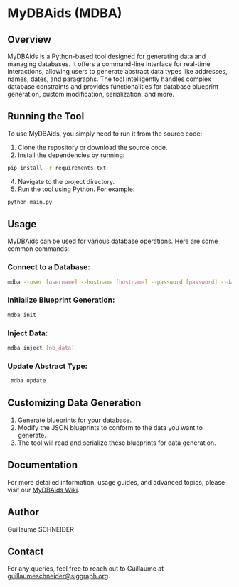 # MyDBAids (MDBA)

## Overview
MyDBAids is a Python-based tool designed for generating data and managing databases. It offers a command-line interface for real-time interactions, allowing users to generate abstract data types like addresses, names, dates, and paragraphs. The tool intelligently handles complex database constraints and provides functionalities for database blueprint generation, custom modification, serialization, and more.

## Running the Tool
To use MyDBAids, you simply need to run it from the source code:

1. Clone the repository or download the source code.
2. Install the dependencies by running:
```bash
pip install -r requirements.txt
```
4. Navigate to the project directory.
5. Run the tool using Python. For example:
```bash
python main.py
```

## Usage
MyDBAids can be used for various database operations. Here are some common commands:

### Connect to a Database:

   ```bash
   mdba --user [username] --hostname [hostname] --password [password] --database [database]
   ```

### Initialize Blueprint Generation:

   ```bash
   mdba init
   ```

### Inject Data:

  ```bash
  mdba inject [nb_data]
  ```

### Update Abstract Type:

   ```bash
    mdba update
   ```

## Customizing Data Generation

1. Generate blueprints for your database.
2. Modify the JSON blueprints to conform to the data you want to generate.
3. The tool will read and serialize these blueprints for data generation.

## Documentation
For more detailed information, usage guides, and advanced topics, please visit our [MyDBAids Wiki](https://github.com/guillaume-schneider/mysql-generator-value/wiki/MySQL-Generator-Value-Wiki).

## Author
Guillaume SCHNEIDER

## Contact
For any queries, feel free to reach out to Guillaume at guillaumeschneider@siggraph.org.
